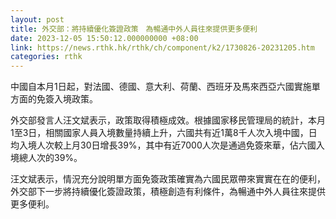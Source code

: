 ```yaml
---
layout: post
title: 外交部：將持續優化簽證政策　為暢通中外人員往來提供更多便利
date: 2023-12-05 15:50:12.000000000 +08:00
link: https://news.rthk.hk/rthk/ch/component/k2/1730826-20231205.htm
categories: rthk
---
```


中國自本月1日起，對法國、德國、意大利、荷蘭、西班牙及馬來西亞六國實施單方面的免簽入境政策。

外交部發言人汪文斌表示，政策取得積極成效。根據國家移民管理局的統計，本月1至3日，相關國家人員入境數量持續上升，六國共有近1萬8千人次入境中國，日均入境人次較上月30日增長39%，其中有近7000人次是通過免簽來華，佔六國入境總人次的39%。

汪文斌表示，情況充分說明單方面免簽政策確實為六國民眾帶來實實在在的便利，外交部下一步將持續優化簽證政策，積極創造有利條件，為暢通中外人員往來提供更多便利。
